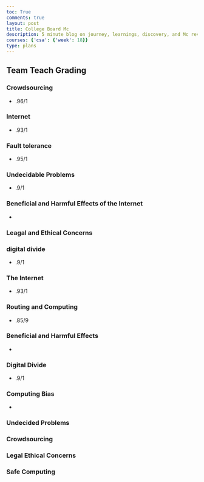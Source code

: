```yaml
---
toc: True
comments: true
layout: post
title: College Board Mc
description: 5 minute blog on journey, learnings, discovery, and Mc review
courses: {'csa': {'week': 18}}
type: plans
---
```


## Team Teach Grading 

### Crowdsourcing
- .96/1
### Internet
- .93/1
### Fault tolerance
- .95/1
### Undecidable Problems
- .9/1

### Beneficial and Harmful Effects of the Internet
- 

### Leagal and Ethical Concerns

### digital divide
- .9/1

### The Internet
- .93/1
### Routing and Computing
- .85/9
### Beneficial and Harmful Effects
- 
### Digital Divide
- .9/1
### Computing Bias
- 
### Undecided Problems
### Crowdsourcing
### Legal Ethical Concerns
### Safe Computing
